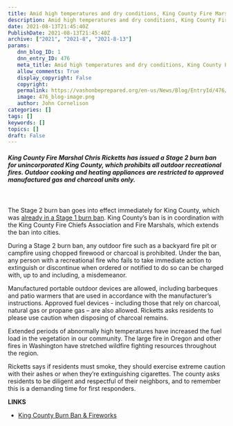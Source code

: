 ```yaml
---
title: Amid high temperatures and dry conditions, King County Fire Marshal issues Stage 2 burn ban prohibiting outdoor recreational fires
description: Amid high temperatures and dry conditions, King County Fire Marshal issues Stage 2 burn ban prohibiting outdoor recreational fires
date: 2021-08-13T21:45:40Z
PublishDate: 2021-08-13T21:45:40Z
archive: ["2021", "2021-8", "2021-8-13"]
params:
   dnn_blog_ID: 1
   dnn_entry_ID: 476
   meta_title: Amid high temperatures and dry conditions, King County Fire Marshal issues Stage 2 burn ban prohibiting outdoor recreational fires
   allow_comments: True
   display_copyright: False
   copyright: 
   permalink: https://vashonbeprepared.org/en-us/News/Blog/EntryId/476/Amid-high-temperatures-and-dry-conditions-King-County-Fire-Marshal-issues-Stage-2-burn-ban-prohibiting-outdoor-recreational-fires
   image: 476_blog-image.png
   author: John Cornelison
categories: []
tags: []
keywords: []
topics: []
draft: False
---
```


<h5>King County Fire Marshal Chris Ricketts has issued a Stage 2 burn ban for unincorporated King County, which prohibits all outdoor recreational fires. Outdoor cooking and heating appliances are restricted to approved manufactured gas and charcoal units only.</h5><p><br><p>The Stage 2 burn ban goes into effect immediately for King County, which was <a href="https://kingcounty.gov/depts/local-services/news/2021/20210623-fire-safety-burn-ban.aspx">already in a Stage 1 burn ban</a>. King County’s ban is in coordination with the King County Fire Chiefs Association and Fire Marshals, which extends the ban into cities.<p>During a Stage 2 burn ban, any outdoor fire such as a backyard fire pit or campfire using chopped firewood or charcoal is prohibited. Under the ban, any person with a recreational fire who fails to take immediate action to extinguish or discontinue when ordered or notified to do so can be charged with, up to and including, a misdemeanor.<p>Manufactured portable outdoor devices are allowed, including barbeques and patio warmers that are used in accordance with the manufacturer’s instructions. Approved fuel devices - including those that rely on charcoal, natural gas or propane gas – are also allowed. Ricketts asks residents to please use caution when disposing of charcoal remains.<p>Extended periods of abnormally high temperatures have increased the fuel load in the vegetation in our community. The large fire in Oregon and other fires in Washington have stretched wildfire fighting resources throughout the region.<p>Ricketts says if residents must smoke, they should exercise extreme caution with their ashes or when they’re extinguishing cigarettes. The county asks residents to be diligent and respectful of their neighbors, and to remember this is a demanding time for first responders.<p><b>LINKS</b><ul><li><a href="https://kingcounty.gov/depts/local-services/permits/fire-safety/burn-bans-fireworks.aspx">King County Burn Ban &amp; Fireworks</a></li></ul>
